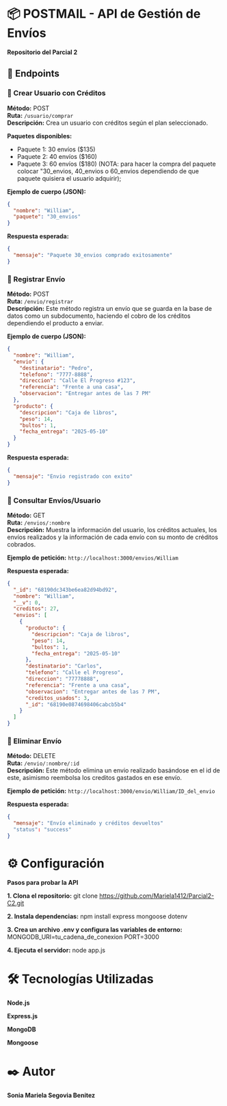 # 📦 POSTMAIL - API de Gestión de Envíos  
**Repositorio del Parcial 2**  

## 📌 Endpoints  

### 🔹 Crear Usuario con Créditos  
**Método:** POST  
**Ruta:** `/usuario/comprar`  
**Descripción:** Crea un usuario con créditos según el plan seleccionado.  

**Paquetes disponibles:**  
- Paquete 1: 30 envíos ($135)  
- Paquete 2: 40 envíos ($160)  
- Paquete 3: 60 envíos ($180)
(NOTA: para hacer la compra del paquete colocar "30_envios, 40_envios o 60_envios dependiendo de que paquete quisiera el usuario adquirir);

**Ejemplo de cuerpo (JSON):**  
```json
{
  "nombre": "William",
  "paquete": "30_envios"
}
```
**Respuesta esperada:**
```json
{
  "mensaje": "Paquete 30_envios comprado exitosamente"
}
```
### 🔹 Registrar Envío
**Método:** POST  
**Ruta:** `/envio/registrar`  
**Descripción:** Este método registra un envío que se guarda en la base de datos como un subdocumento, haciendo el cobro de los créditos dependiendo el producto a enviar.  

**Ejemplo de cuerpo (JSON):**
```json
{
  "nombre": "William",
  "envio": {
    "destinatario": "Pedro",
    "telefono": "7777-8888",
    "direccion": "Calle El Progreso #123",
    "referencia": "Frente a una casa",
    "observacion": "Entregar antes de las 7 PM"
  },
  "producto": {
    "descripcion": "Caja de libros",
    "peso": 14,
    "bultos": 1,
    "fecha_entrega": "2025-05-10"
  }
}
```
**Respuesta esperada:**
```json
{
  "mensaje": "Envio registrado con exito"
}
```
### 🔹 Consultar Envíos/Usuario
**Método:** GET  
**Ruta:** `/envios/:nombre`  
**Descripción:** Muestra la información del usuario, los créditos actuales, los envíos realizados y la información de cada envío con su monto de créditos cobrados.

**Ejemplo de petición:**
`http://localhost:3000/envios/William`

**Respuesta esperada:**
```json
{
  "_id": "68190dc343be6ea82d94bd92",
  "nombre": "William",
  "__v": 0,
  "creditos": 27,
  "envios": [
    {
      "producto": {
        "descripcion": "Caja de libros",
        "peso": 14,
        "bultos": 1,
        "fecha_entrega": "2025-05-10"
      },
      "destinatario": "Carlos",
      "telefono": "Calle el Progreso",
      "direccion": "77778888",
      "referencia": "Frente a una casa",
      "observacion": "Entregar antes de las 7 PM",
      "creditos_usados": 3,
      "_id": "68190e0874698406cabcb5b4"
    }
  ]
}
```
### 🔹 Eliminar Envío
**Método:** DELETE  
**Ruta:** `/envio/:nombre/:id`  
**Descripción:** Este método elimina un envio realizado basándose en el id de este, asimismo reembolsa los creditos gastados en ese envío.

**Ejemplo de petición:**
`http://localhost:3000/envio/William/ID_del_envio`

**Respuesta esperada:**
```json
{
  "mensaje": "Envío eliminado y créditos devueltos"
  "status": "success"
}
```

# ⚙️ Configuración
**Pasos para probar la API**

**1. Clona el repositorio:** git clone https://github.com/Mariela1412/Parcial2-C2.git


**2. Instala dependencias:** npm install express mongoose dotenv

**3. Crea un archivo .env y configura las variables de entorno:** MONGODB_URI=tu_cadena_de_conexion
PORT=3000

**4. Ejecuta el servidor:** node app.js

# 🛠️ Tecnologías Utilizadas
**Node.js**

**Express.js**

**MongoDB**

**Mongoose**

# ✒️ Autor
**Sonia Mariela Segovia Benitez**
